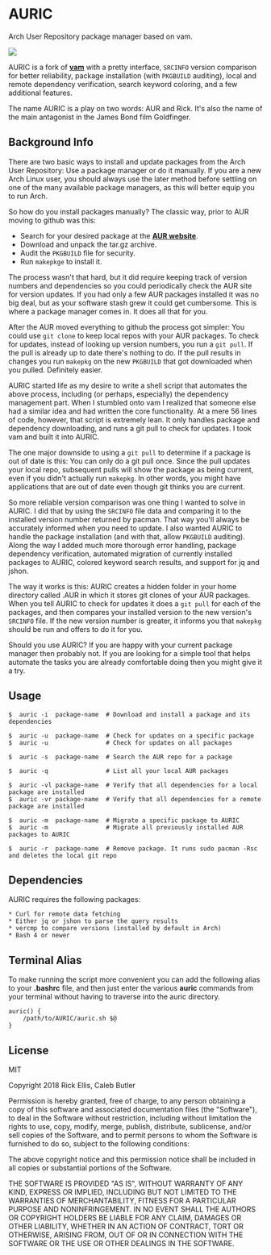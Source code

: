 # AURIC
Arch User Repository package manager based on vam.

<img src="https://i.imgur.com/8ZIisx8.png" />

AURIC is a fork of __[vam](https://github.com/calebabutler/vam)__ with a pretty interface, `SRCINFO` version comparison for better reliability, package installation (with `PKGBUILD` auditing), local and remote dependency verification, search keyword coloring, and a few additional features.

The name AURIC is a play on two words: AUR and Rick. It's also the name of the main antagonist in the James Bond film Goldfinger.

## Background Info
There are two basic ways to install and update packages from the Arch User Repository: Use a package manager or do it manually. If you are a new Arch Linux user, you should always use the later method before settling on one of the many available package managers, as this will better equip you to run Arch.

So how do you install packages manually? The classic way, prior to AUR moving to github was this:

* Search for your desired package at the __[AUR website](https://aur.archlinux.org/)__.
* Download and unpack the tar.gz archive.
* Audit the `PKGBUILD` file for security.
* Run `makepkge` to install it.

The process wasn't that hard, but it did require keeping track of version numbers and dependencies so you could periodically check the AUR site for version updates. If you had only a few AUR packages installed it was no big deal, but as your software stash grew it could get cumbersome. This is where a package manager comes in. It does all that for you.

After the AUR moved everything to github the process got simpler: You could use `git clone` to keep local repos with your AUR packages. To check for updates, instead of looking up version numbers, you run a `git pull`. If the pull is already up to date there's nothing to do. If the pull results in changes you run `makepkg` on the new `PKGBUILD` that got downloaded when you pulled. Definitely easier.

AURIC started life as my desire to write a shell script that automates the above process, including (or perhaps, especially) the dependency management part. When I stumbled onto vam I realized that someone else had a similar idea and had written the core functionality. At a mere 56 lines of code, however, that script is extremely lean. It only handles package and dependency downloading, and runs a git pull to check for updates. I took vam and built it into AURIC.

The one major downside to using a `git pull` to determine if a package is out of date is this: You can only do a git pull once. Since the pull updates your local repo, subsequent pulls will show the package as being current, even if you didn't actually run `makepkg`. In other words, you might have applications that are out of date even though git thinks you are current.

So more reliable version comparison was one thing I wanted to solve in AURIC. I did that by using the `SRCINFO` file data and comparing it to the installed version number returned by pacman. That way you'll always be accurately informed when you need to update. I also wanted AURIC to handle the package installation (and with that, allow `PKGBUILD` auditing). Along the way I added much more thorough error handling, package dependency verification, automated migration of currently installed packages to AURIC, colored keyword search results, and support for jq and jshon.

The way it works is this: AURIC creates a hidden folder in your home directory called .AUR in which it stores git clones of your AUR packages. When you tell AURIC to check for updates it does a `git pull` for each of the packages, and then compares your installed version to the new version's `SRCINFO` file. If the new version number is greater, it informs you that `makepkg` should be run and offers to do it for you.

Should you use AURIC? If you are happy with your current package manager then probably not. If you are looking for a simple tool that helps automate the tasks you are already comfortable doing then you might give it a try.

## Usage

    $  auric -i  package-name  # Download and install a package and its dependencies

    $  auric -u  package-name  # Check for updates on a specific package
    $  auric -u                # Check for updates on all packages

    $  auric -s  package-name  # Search the AUR repo for a package

    $  auric -q                # List all your local AUR packages

    $  auric -vl package-name  # Verify that all dependencies for a local package are installed
    $  auric -vr package-name  # Verify that all dependencies for a remote package are installed

    $  auric -m  package-name  # Migrate a specific package to AURIC
    $  auric -m                # Migrate all previously installed AUR packages to AURIC

    $  auric -r  package-name  # Remove package. It runs sudo pacman -Rsc and deletes the local git repo


## Dependencies
AURIC requires the following packages:

    * Curl for remote data fetching
    * Either jq or jshon to parse the query results
    * vercmp to compare versions (installed by default in Arch)
    * Bash 4 or newer


## Terminal Alias
To make running the script more convenient you can add the following alias to your __.bashrc__ file, and then just enter the various __auric__ commands from your terminal without having to traverse into the auric directory.

    auric() {
        /path/to/AURIC/auric.sh $@
    }

## License

MIT

Copyright 2018 Rick Ellis, Caleb Butler

Permission is hereby granted, free of charge, to any person obtaining a copy of this software and associated documentation files (the "Software"), to deal in the Software without restriction, including without limitation the rights to use, copy, modify, merge, publish, distribute, sublicense, and/or sell copies of the Software, and to permit persons to whom the Software is furnished to do so, subject to the following conditions:

The above copyright notice and this permission notice shall be included in all copies or substantial portions of the Software.

THE SOFTWARE IS PROVIDED "AS IS", WITHOUT WARRANTY OF ANY KIND, EXPRESS OR IMPLIED, INCLUDING BUT NOT LIMITED TO THE WARRANTIES OF MERCHANTABILITY, FITNESS FOR A PARTICULAR PURPOSE AND NONINFRINGEMENT. IN NO EVENT SHALL THE AUTHORS OR COPYRIGHT HOLDERS BE LIABLE FOR ANY CLAIM, DAMAGES OR OTHER LIABILITY, WHETHER IN AN ACTION OF CONTRACT, TORT OR OTHERWISE, ARISING FROM, OUT OF OR IN CONNECTION WITH THE SOFTWARE OR THE USE OR OTHER DEALINGS IN THE SOFTWARE.
